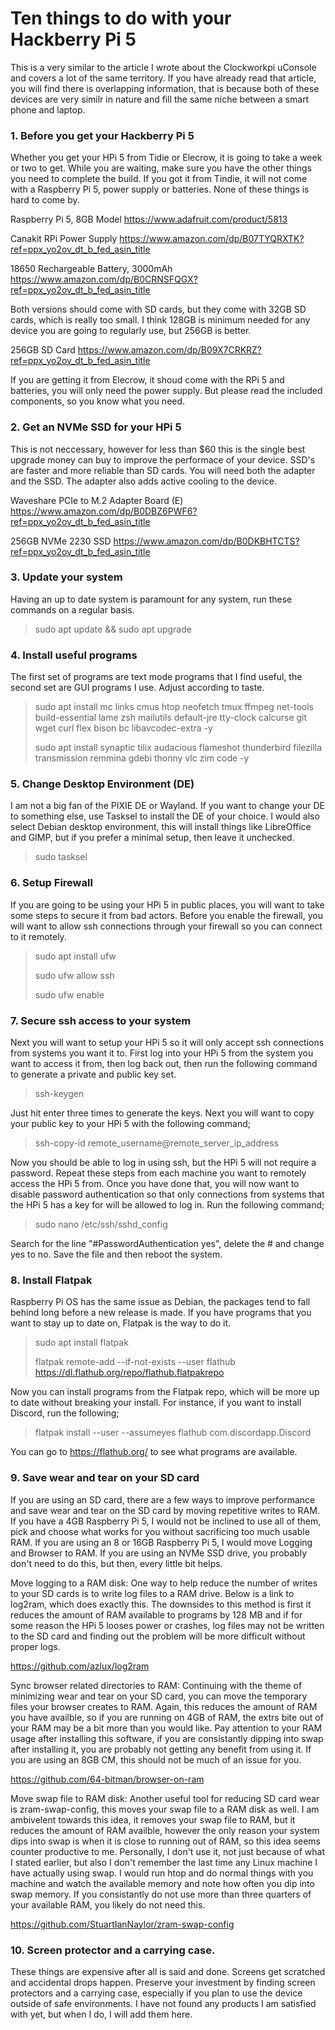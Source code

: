 # Ten things to do with your Hackberry Pi 5

This is a very similar to the article I wrote about the Clockworkpi uConsole and covers a lot of the same territory. If you have already read that article, you will find there is overlapping information, that is because both of these devices are very similr in nature and fill the same niche between a smart phone and laptop.

### 1. Before you get your Hackberry Pi 5

Whether you get your HPi 5 from Tidie or Elecrow, it is going to take a week or two to get. While you are waiting, make sure you have the other things you need to complete the build. If you got it from Tindie, it will not come with a Raspberry Pi 5, power supply or batteries. None of these things is hard to come by.

Raspberry Pi 5, 8GB Model
https://www.adafruit.com/product/5813

Canakit RPi Power Supply
https://www.amazon.com/dp/B07TYQRXTK?ref=ppx_yo2ov_dt_b_fed_asin_title

18650 Rechargeable Battery, 3000mAh
https://www.amazon.com/dp/B0CRNSFQGX?ref=ppx_yo2ov_dt_b_fed_asin_title

Both versions should come with SD cards, but they come with 32GB SD cards, which is really too small. I think 128GB is minimum needed for any device you are going to regularly use, but 256GB is better.

256GB SD Card
https://www.amazon.com/dp/B09X7CRKRZ?ref=ppx_yo2ov_dt_b_fed_asin_title

If you are getting it from Elecrow, it shoud come with the RPi 5 and batteries, you will only need the power supply. But please read the included components, so you know what you need.

### 2. Get an NVMe SSD for your HPi 5

This is not neccessary, however for less than $60 this is the single best upgrade money can buy to improve the performace of your device. SSD's are faster and more reliable than SD cards. You will need both the adapter and the SSD. The adapter also adds active cooling to the device.

Waveshare PCIe to M.2 Adapter Board (E)
https://www.amazon.com/dp/B0DBZ6PWF6?ref=ppx_yo2ov_dt_b_fed_asin_title

256GB NVMe 2230 SSD
https://www.amazon.com/dp/B0DKBHTCTS?ref=ppx_yo2ov_dt_b_fed_asin_title

### 3. Update your system

Having an up to date system is paramount for any system, run these commands on a regular basis.

> sudo apt update && sudo apt upgrade

### 4. Install useful programs

The first set of programs are text mode programs that I find useful, the second set are GUI programs I use. Adjust according to taste.

> sudo apt install mc links cmus htop neofetch tmux ffmpeg net-tools build-essential lame zsh mailutils default-jre tty-clock calcurse git wget curl flex bison bc libavcodec-extra -y
>
> sudo apt install synaptic tilix audacious flameshot thunderbird filezilla transmission remmina gdebi thonny vlc zim code -y

### 5. Change Desktop Environment (DE)

I am not a big fan of the PIXIE DE or Wayland. If you want to change your DE to something else, use Tasksel to install the DE of your choice. I would also select Debian desktop environment, this will install things like LibreOffice and GIMP, but if you prefer a minimal setup, then leave it unchecked.

> sudo tasksel

### 6. Setup Firewall

If you are going to be using your HPi 5 in public places, you will want to take some steps to secure it from bad actors. Before you enable the firewall, you will want to allow ssh connections through your firewall so you can connect to it remotely.

> sudo apt install ufw
>
> sudo ufw allow ssh
>
> sudo ufw enable

### 7. Secure ssh access to your system

Next you will want to setup your HPi 5 so it will only accept ssh connections from systems you want it to. First log into your HPi 5 from the system you want to access it from, then log back out, then run the following command to generate a private and public key set.

> ssh-keygen

Just hit enter three times to generate the keys. Next you will want to copy your public key to your HPi 5 with the following command;

> ssh-copy-id remote_username@remote_server_ip_address

Now you should be able to log in using ssh, but the HPi 5 will not require a password. Repeat these steps from each machine you want to remotely access the HPi 5 from. Once you have done that, you will now want to disable password authentication so that only connections from systems that the HPi 5 has a key for will be allowed to log in. Run the following command;

> sudo nano /etc/ssh/sshd_config

Search for the line "#PasswordAuthentication yes", delete the # and change yes to no. Save the file and then reboot the system.

### 8. Install Flatpak

Raspberry Pi OS has the same issue as Debian, the packages tend to fall behind long before a new release is made. If you have programs that you want to stay up to date on, Flatpak is the way to do it.

> sudo apt install flatpak
>
> flatpak remote-add --if-not-exists --user flathub https://dl.flathub.org/repo/flathub.flatpakrepo

Now you can install programs from the Flatpak repo, which will be more up to date without breaking your install. For instance, if you want to install Discord, run the following;

> flatpak install --user --assumeyes flathub com.discordapp.Discord

You can go to https://flathub.org/ to see what programs are available.

### 9. Save wear and tear on your SD card

If you are using an SD card, there are a few ways to improve performance and save wear and tear on the SD card by moving repetitive writes to RAM. If you have a 4GB Raspberry Pi 5, I would not be inclined to use all of them, pick and choose what works for you without sacrificing too much usable RAM. If you are using an 8 or 16GB Raspberry Pi 5, I would move Logging and Browser to RAM. If you are using an NVMe SSD drive, you probably don't need to do this, but then, every little bit helps.

Move logging to a RAM disk: One way to help reduce the number of writes to your SD cards is to write log files to a RAM drive. Below is a link to log2ram, which does exactly this. The downsides to this method is first it reduces the amount of RAM available to programs by 128 MB and if for some reason the HPi 5 looses power or crashes, log files may not be written to the SD card and finding out the problem will be more difficult without proper logs.

https://github.com/azlux/log2ram

Sync browser related directories to RAM: Continuing with the theme of minimizing wear and tear on your SD card, you can move the temporary files your browser creates to RAM. Again, this reduces the amount of RAM you have availble, so if you are running on 4GB of RAM, the extrs bite out of your RAM may be a bit more than you would like. Pay attention to your RAM usage after installing this software, if you are consistantly dipping into swap after installing it, you are probably not getting any benefit from using it. If you are using an 8GB CM, this should not be much of an issue for you.

https://github.com/64-bitman/browser-on-ram

Move swap file to RAM disk: Another useful tool for reducing SD card wear is zram-swap-config, this moves your swap file to a RAM disk as well. I am ambivelent towards this idea, it removes your swap file to RAM, but it reduces the amount of RAM availble, however the only reason your system dips into swap is when it is close to running out of RAM, so this idea seems counter productive to me. Personally, I don't use it, not just because of what I stated earlier, but also I don't remember the last time any Linux machine I have actually using swap. I would run htop and do normal things with you machine and watch the available memory and note how often you dip into swap memory. If you consistantly do not use more than three quarters of your available RAM, you likely do not need this.

https://github.com/StuartIanNaylor/zram-swap-config

### 10. Screen protector and a carrying case.

These things are expensive after all is said and done. Screens get scratched and accidental drops happen. Preserve your investment by finding screen protectors and a carrying case, especially if you plan to use the device outside of safe environments. I have not found any products I am satisfied with yet, but when I do, I will add them here.